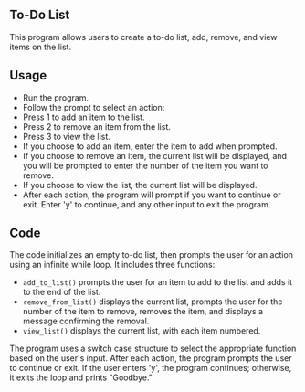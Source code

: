 ## To-Do List
This program allows users to create a to-do list, add, remove, and view items on the list.

## Usage
* Run the program.
* Follow the prompt to select an action:
* Press 1 to add an item to the list.
* Press 2 to remove an item from the list.
* Press 3 to view the list.
* If you choose to add an item, enter the item to add when prompted.
* If you choose to remove an item, the current list will be displayed, and you will be prompted to enter the number of the item you want to remove.
* If you choose to view the list, the current list will be displayed.
* After each action, the program will prompt if you want to continue or exit. Enter 'y' to continue, and any other input to exit the program.
## Code 
The code initializes an empty to-do list, then prompts the user for an action using an infinite while loop. It includes three functions:

* `add_to_list()` prompts the user for an item to add to the list and adds it to the end of the list.
* `remove_from_list()` displays the current list, prompts the user for the number of the item to remove, removes the item, and displays a message confirming the removal.
* `view_list()` displays the current list, with each item numbered.

The program uses a switch case structure to select the appropriate function based on the user's input. After each action, the program prompts the user to continue or exit. If the user enters 'y', the program continues; otherwise, it exits the loop and prints "Goodbye."